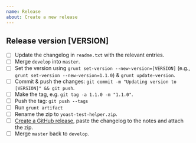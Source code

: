 ```yaml
---
name: Release
about: Create a new release
---
```


## Release version [VERSION]

* [ ] Update the changelog in `readme.txt` with the relevant entries.
* [ ] Merge `develop` into `master`.
* [ ] Set the version using `grunt set-version --new-version=[VERSION]` (e.g., `grunt set-version --new-version=1.1.0`) & `grunt update-version`.
* [ ] Commit & push the changes: `git commit -m "Updating version to [VERSION]" && git push`.
* [ ] Make the tag, e.g. `git tag -a 1.1.0 -m "1.1.0"`.
* [ ] Push the tag: `git push --tags`
* [ ] Run `grunt artifact`
* [ ] Rename the zip to `yoast-test-helper.zip`.
* [ ] [Create a GitHub release](https://github.com/Yoast/yoast-test-helper/releases), paste the changelog to the notes and attach the zip.
* [ ] Merge `master` back to `develop`.
